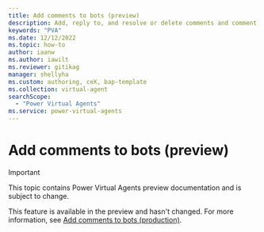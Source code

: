 ```yaml
---
title: Add comments to bots (preview)
description: Add, reply to, and resolve or delete comments and comment threads for topics in Power Virtual Agents preview.
keywords: "PVA"
ms.date: 12/12/2022
ms.topic: how-to
author: iaanw
ms.author: iawilt
ms.reviewer: gitikag
manager: shellyha
ms.custom: authoring, ceX, bap-template
ms.collection: virtual-agent
searchScope:
  - "Power Virtual Agents"
ms.service: power-virtual-agents
---
```


# Add comments to bots (preview)

> [!IMPORTANT]
> This topic contains Power Virtual Agents preview documentation and is subject to change.

This feature is available in the preview and hasn't changed. For more information, see [Add comments to bots (production)](../authoring-comments.md).

